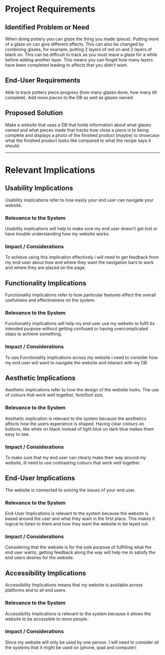 # Project Requirements

## Identified Problem or Need

When doing pottery you can glaze the thing you made (piece). Putting more of a glaze on can give different affects. This can also be changed
by combining glazes, for example, putting 2 layers of red on and 2 layers of black on. This can be difficult to track as you must leave a glaze for a while before
adding another layer. This means you can forget how many layers have been completed leading to affects that you didn't want. 


## End-User Requirements

Able to track pottery piece progress (how many glazes done, how many till complete). Add more pieces to the DB as well as glazes owned. 

## Proposed Solution

Make a website that uses a DB that holds information about what glazes owned and what pieces made that tracks how close a piece is to being complete and 
displays a photo of the finished product (maybe) to showcase what the finished product looks like compared to what the recipe says it should. 


---

# Relevant Implications

## Usability Implications

Usability implications refer to how easily your end user can navigate your website. 

### Relevance to the System

Usability implications will help to make sure my end user doesn’t get lost or have trouble understanding how my website works.  

### Impact / Considerations

To achieve using this implication effectively i will need to get feedback from my end-user about how and where they want the navigation bars to work and where they are placed on the page. 



## Functionality Implications

Functionality implications refer to how particular features effect the overall usefulness and effectiveness on the system.  

### Relevance to the System

Functionality implications will help my end user use my website to fulfil its intended purpose without getting confused or having overcomplicated steps to achieve something.

### Impact / Considerations

To use Functionality implications across my website i need to consider how my end user will want to navigate the website and interact with my DB 



## Aesthetic Implications 

Aesthetic implications refer to how the design of the website looks. The use of colours that work well together, font/font size, 

### Relevance to the System

Aesthetic implication is relevant to the system because the aesthetics affects how the users experience is shaped. Having clear colours on buttons, like white on black instead of light blue on dark blue makes them easy to see. 

### Impact / Considerations

To make sure that my end user can clearly make their way around my website, ill need to use contrasting colours that work well together. 



## End-User Implications

The website is connected to solving the issues of your end user. 

### Relevance to the System

End-User Implications is relevant to the system because the website is based around the user and what they want in the first place. This makes it logical to listen to them and how they want the website to be layed out. 

### Impact / Considerations

Considering that the website is for the sole purpose of fulfilling what the end user wants, getting feedback along the way will help me to satisfy the end users desires for the website. 



## Accessibility Implications

Accessibility Implications means that my website is available across platforms and to all end users. 

### Relevance to the System

Accessibility Implications is relevant to the system because it allows the website to be accessible to more people. 

### Impact / Considerations

Since my website will only be used by one person. I will need to consider all the systems that it might be used on (phone, ipad and computer) 

